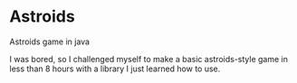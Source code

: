 # Astroids
Astroids game in java

I was bored, so I challenged myself to make a basic astroids-style game in less than 8 hours with a library I just learned how to use.
